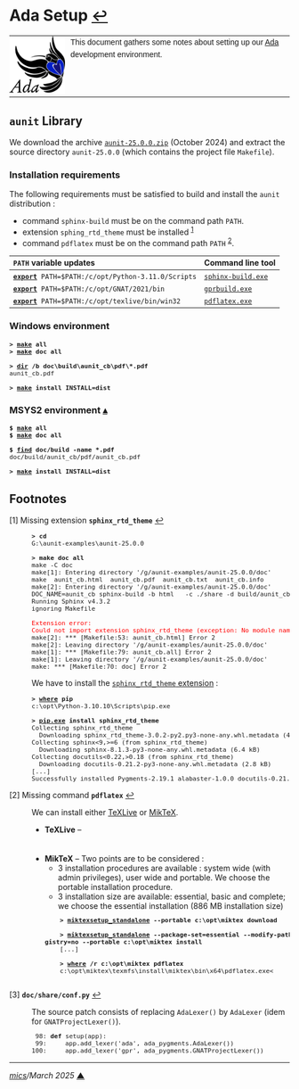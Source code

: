 # <span id="top">Ada Setup</span> <span style="font-size:90%;">[↩](./README.md)</span>

<table style="font-family:Helvetica,Arial;line-height:1.6;">
  <tr>
  <td style="border:0;padding:0 10px 0 0;min-width:100px;"><a href="https://www.adacore.com/" rel="external"><img style="border:0;" src="./docs/images/adamascot.png" width="100" alt="Ada project"/></a></td>
  <td style="border:0;padding:0;vertical-align:text-top;">This document gathers some notes about setting up our <a href="https://www.adacore.com/" rel="external">Ada</a> development environment.
  </td>
  </tr>
</table>

## <span id="aunit">`aunit` Library</span>

We download the archive [`aunit-25.0.0.zip`](https://github.com/AdaCore/aunit/releases/tag/v25.0.0) (October 2024) and extract the source directory `aunit-25.0.0` (which contains the project file `Makefile`).

### Installation requirements

The following requirements must be satisfied to build and install the `aunit` distribution :
- command `sphinx-build` must be on the command path `PATH`.
- extension `sphing_rtd_theme` must be installed <sup id="anchor_01">[1](#footnote_01)</sup>
- command `pdflatex` must be on the command path `PATH`  <sup id="anchor_02">[2](#footnote_02)</sup>.

| `PATH` variable updates                          | Command line tool  |
|:-------------------------------------------------|:-------------------|
| [**`export`**](https://man7.org/linux/man-pages/man1/export.1p.html)` PATH=$PATH:/c/opt/Python-3.11.0/Scripts` | [`sphinx-build.exe`][tool_sphinx-build] |
| [**`export`**](https://man7.org/linux/man-pages/man1/export.1p.html)` PATH=$PATH:/c/opt/GNAT/2021/bin`         | [`gprbuild.exe`][tool_gprbuild]     |
| [**`export`**](https://man7.org/linux/man-pages/man1/export.1p.html)` PATH=$PATH:/c/opt/texlive/bin/win32`     | [`pdflatex.exe`][tool_pdflatex]     |

### <span id="aunit_windows">Windows environment</span>

<pre style="font-size:80%;">
<b>&gt; <a href="https://www.gnu.org/software/make/manual/html_node/Running.html" rel="external">make</a> all</b>
<b>&gt; <a href="https://www.gnu.org/software/make/manual/html_node/Running.html">make</a> doc all</b>
&nbsp;
<b>&gt; <a href="https://docs.microsoft.com/en-us/windows-server/administration/windows-commands/dir">dir</a> /b doc\build\aunit_cb\pdf\*.pdf</b>
aunit_cb.pdf
&nbsp;
<b>&gt; <a href="https://www.gnu.org/software/make/manual/html_node/Running.html" rel="external">make</a> install INSTALL=dist</b>
</pre>

### <span id="aunit_msys2">MSYS2 environment</span> [**&#x25B4;**](#top)

<pre style="font-size:80%;">
<b>$ <a href="https://www.gnu.org/software/make/manual/html_node/Running.html" rel="external">make</a> all</b>
<b>$ <a href="https://www.gnu.org/software/make/manual/html_node/Running.html">make</a> doc all</b>
&nbsp;
<b>$ <a href="https://man7.org/linux/man-pages/man1/find.1.html">find</a> doc/build -name *.pdf</b>
doc/build/aunit_cb/pdf/aunit_cb.pdf
&nbsp;
<b>&gt; <a href="https://www.gnu.org/software/make/manual/html_node/Running.html" rel="external">make</a> install INSTALL=dist</b>
</pre>

<!--=======================================================================-->

## <span id="footnotes">Footnotes</span>

<span id="footnote_01">[1]</span> Missing extension **`sphinx_rtd_theme`** [↩](#anchor_01)

<dl><dd>

<pre style="font-size:80%;">
<b>&gt; cd</b>
G:\aunit-examples\aunit-25.0.0
&nbsp;
<b>&gt; make doc all</b>
make -C doc
make[1]: Entering directory '/g/aunit-examples/aunit-25.0.0/doc'
make  aunit_cb.html  aunit_cb.pdf  aunit_cb.txt  aunit_cb.info
make[2]: Entering directory '/g/aunit-examples/aunit-25.0.0/doc'
DOC_NAME=aunit_cb sphinx-build -b html   -c ./share -d build/aunit_cb/doctrees . build/aunit_cb/html
Running Sphinx v4.3.2
ignoring Makefile

<span style="color:red;">Extension error:
Could not import extension sphinx_rtd_theme (exception: No module named 'sphinx_rtd_theme')</span>
make[2]: *** [Makefile:53: aunit_cb.html] Error 2
make[2]: Leaving directory '/g/aunit-examples/aunit-25.0.0/doc'
make[1]: *** [Makefile:79: aunit_cb.all] Error 2
make[1]: Leaving directory '/g/aunit-examples/aunit-25.0.0/doc'
make: *** [Makefile:70: doc] Error 2
</pre>

We have to install the [`sphinx_rtd_theme` extension][sphinx_rtd_theme] :
<pre style="font-size:80%;">
<b>&gt; <a href="">where</a> pip</b>
c:\opt\Python-3.10.10\Scripts\pip.exe
&nbsp;
<b>&gt; <a href="">pip.exe</a> install sphinx_rtd_theme</b>
Collecting sphinx_rtd_theme
  Downloading sphinx_rtd_theme-3.0.2-py2.py3-none-any.whl.metadata (4.4 kB)
Collecting sphinx<9,>=6 (from sphinx_rtd_theme)
  Downloading sphinx-8.1.3-py3-none-any.whl.metadata (6.4 kB)
Collecting docutils<0.22,>0.18 (from sphinx_rtd_theme)
  Downloading docutils-0.21.2-py3-none-any.whl.metadata (2.8 kB)
[...]
Successfully installed Pygments-2.19.1 alabaster-1.0.0 docutils-0.21.2 requests-2.32.3 sphinx-8.1.3 sphinx_rtd_theme-3.0.2 sphinxcontrib-applehelp-2.0.0 sphinxcontrib-devhelp-2.0.0 sphinxcontrib-htmlhelp-2.1.0 sphinxcontrib-jquery-4.1 sphinxcontrib-qthelp-2.0.0 sphinxcontrib-serializinghtml-2.0.0
</pre>
</dd></dl>

<span id="footnote_02">[2]</span> Missing command **`pdflatex`** [↩](#anchor_02)

<dl><dd>
We can install either <a href="https://tug.org/texlive/windows.html" rel="external">TeXLive</a> or <a href="https://miktex.org/download#setuputility" rel="external">MikTeX</a>.
<ul>
  <li><b>TeXLive</b> &ndash;
    <pre style="font-size:80%;">
    </pre>
  </li>
  <li><b>MikTeX</b> &ndash; Two points are to be considered :
    <ul>
      <li>3 installation procedures are available : system wide (with admin privileges), user wide and portable. We choose the portable installation procedure.</li>
      <li>3 installation size are available: essential, basic and complete; we choose the essential installation (886 MB installation size)</li>
    </ul>
    <pre style="font-size:80%;">
    <b>&gt; <a href="https://docs.miktex.org/manual/miktexsetup.html" rel="external">miktexsetup_standalone</a> --portable c:\opt\miktex download</b>
    &nbsp;
    <b>&gt; <a href="https://docs.miktex.org/manual/miktexsetup.html">miktexsetup_standalone</a> --package-set=essential --modify-path=no --use-re
gistry=no --portable c:\opt\miktex install</b>
    [...]
    &nbsp;
    <b>&gt; <a href="https://learn.microsoft.com/en-us/windows-server/administration/windows-commands/where" rel="external">where</a> /r c:\opt\miktex pdflatex</b>
    c:\opt\miktex\texmfs\install\miktex\bin\x64\pdflatex.exe<
    </pre>
  </li>
</ul>
</dd></dl>

<span id="footnote_03">[3]</span> **`doc/share/conf.py`** [↩](#anchor_03)

<dl><dd>
The source patch consists of replacing <code>AdaLexer()</code> by <code>AdaLexer</code> (idem for <code>GNATProjectLexer()</code>).
</dd>
<dd>
<pre style="font-size:80%;">
 98: <b>def</b> setup(app):
 99:     app.add_lexer('ada', ada_pygments.AdaLexer())
100:     app.add_lexer('gpr', ada_pygments.GNATProjectLexer())
</pre>
</dd></dl>

<!--
<pre style="font-size:80%;">
&gt; pacman -S make

&gt; pacman -S mingw-w64-x86_64-gcc-ada
resolving dependencies...
looking for conflicting packages...

Packages (16) [...] mingw-w64-x86_64-gcc-ada-13.2.0-1

Total Download Size:    69.62 MiB
Total Installed Size:  538.08 MiB

[...]
</pre>
-->

***

*[mics](https://lampwww.epfl.ch/~michelou/)/March 2025* [**&#9650;**](#top)
<span id="bottom">&nbsp;</span>

<!-- link refs -->

[tool_gprbuild]: https://docs.adacore.com/gprbuild-docs/html/gprbuild_ug/building_with_gprbuild.html
[tool_pdflatex]: https://manpages.debian.org/experimental/texlive-latex-base/pdflatex.1.en.html
[tool_sphinx-build]: https://www.sphinx-doc.org/en/master/man/sphinx-build.html

[sphinx_rtd_theme]: https://sphinx-rtd-theme.readthedocs.io/en/stable/installing.html
